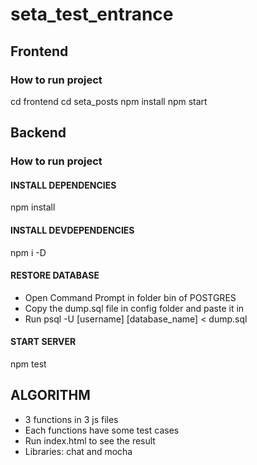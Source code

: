 # seta_test_entrance
## Frontend
### How to run project
cd frontend
cd seta_posts
npm install
npm start
## Backend
### How to run project
#### INSTALL DEPENDENCIES
npm install
#### INSTALL DEVDEPENDENCIES
npm i -D
#### RESTORE DATABASE
- Open Command Prompt in folder bin of POSTGRES
- Copy the dump.sql file in config folder and paste it in
- Run psql -U [username] [database_name] < dump.sql
#### START SERVER
npm test
## ALGORITHM
- 3 functions in 3 js files
- Each functions have some test cases
- Run index.html to see the result
- Libraries: chat and mocha

